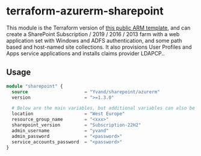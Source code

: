 # terraform-azurerm-sharepoint

This module is the Terraform version of [this public ARM template](https://azure.microsoft.com/en-us/resources/templates/sharepoint-adfs/), and can create a SharePoint Subscription / 2019 / 2016 / 2013 farm with a web application set with Windows and ADFS authentication, and some path based and host-named site collections. It also provisions User Profiles and Apps service applications and installs claims provider LDAPCP..

## Usage

```terraform
module "sharepoint" {
  source                     = "Yvand/sharepoint/azurerm"
  version                    = ">=1.3.0"

  # Below are the main variables, but additional variables can also be set
  location                   = "West Europe"
  resource_group_name        = "<xxx>"
  sharepoint_version         = "Subscription-22H2"
  admin_username             = "yvand"
  admin_password             = "<password>"
  service_accounts_password  = "<password>"
}
```
